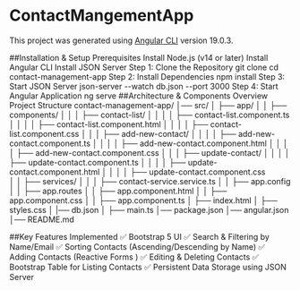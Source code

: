 # ContactMangementApp

This project was generated using [Angular CLI](https://github.com/angular/angular-cli) version 19.0.3.

##Installation & Setup
Prerequisites
Install Node.js (v14 or later)
Install Angular CLI
Install JSON Server
Step 1: Clone the Repository
                   git clone <repository-url>
                   cd contact-management-app
Step 2: Install Dependencies
                    npm install
Step 3: Start JSON Server
                   json-server --watch db.json --port 3000
Step 4: Start Angular Application
                   ng serve
##Architecture & Components Overview
 Project Structure
contact-management-app/
│── src/
│   ├── app/
│   │   ├── components/
│   │   │   ├── contact-list/
│   │   │   │   ├── contact-list.component.ts
│   │   │   │   ├── contact-list.component.html
│   │   │   │   ├── contact-list.component.css
│   │   │   ├── add-new-contact/
│   │   │   │   ├── add-new-contact.component.ts
│   │   │   │   ├── add-new-contact.component.html
│   │   │   │   ├── add-new-contact.component.css
│   │   │   ├── update-contact/
│   │   │   │   ├── update-contact.component.ts
│   │   │   │   ├── update-contact.component.html
│   │   │   │   ├── update-contact.component.css       
│   │   ├── services/
│   │   │   ├── contact-service.service.ts
│   │   ├── app.config
│   │   ├── app.routes
│   │   ├── app.component.html
│   │   ├── app.component.css
│   │   ├── app.component.ts
│   ├── index.html
│   ├── styles.css
│   |── db.json
│   ├── main.ts
│── package.json
│── angular.json
│── README.md


##Key Features Implemented
✅ Bootstrap 5 UI
✅ Search & Filtering by Name/Email
✅ Sorting Contacts (Ascending/Descending by Name)
✅ Adding Contacts (Reactive Forms )
✅ Editing & Deleting Contacts
✅ Bootstrap Table for Listing Contacts
✅ Persistent Data Storage using JSON Server









                     
